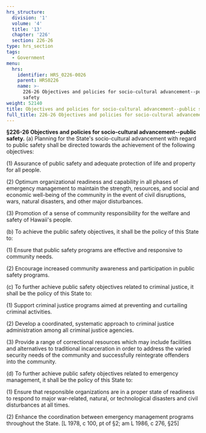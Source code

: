 ```yaml
---
hrs_structure:
  division: '1'
  volume: '4'
  title: '13'
  chapter: '226'
  section: 226-26
type: hrs_section
tags:
  - Government
menu:
  hrs:
    identifier: HRS_0226-0026
    parent: HRS0226
    name: >-
      226-26 Objectives and policies for socio-cultural advancement--public
      safety
weight: 52140
title: Objectives and policies for socio-cultural advancement--public safety
full_title: 226-26 Objectives and policies for socio-cultural advancement--public safety
---
```

**§226-26 Objectives and policies for socio-cultural advancement--public safety.** (a) Planning for the State's socio-cultural advancement with regard to public safety shall be directed towards the achievement of the following objectives:

(1) Assurance of public safety and adequate protection of life and property for all people.

(2) Optimum organizational readiness and capability in all phases of emergency management to maintain the strength, resources, and social and economic well-being of the community in the event of civil disruptions, wars, natural disasters, and other major disturbances.

(3) Promotion of a sense of community responsibility for the welfare and safety of Hawaii's people.

(b) To achieve the public safety objectives, it shall be the policy of this State to:

(1) Ensure that public safety programs are effective and responsive to community needs.

(2) Encourage increased community awareness and participation in public safety programs.

(c) To further achieve public safety objectives related to criminal justice, it shall be the policy of this State to:

(1) Support criminal justice programs aimed at preventing and curtailing criminal activities.

(2) Develop a coordinated, systematic approach to criminal justice administration among all criminal justice agencies.

(3) Provide a range of correctional resources which may include facilities and alternatives to traditional incarceration in order to address the varied security needs of the community and successfully reintegrate offenders into the community.

(d) To further achieve public safety objectives related to emergency management, it shall be the policy of this State to:

(1) Ensure that responsible organizations are in a proper state of readiness to respond to major war-related, natural, or technological disasters and civil disturbances at all times.

(2) Enhance the coordination between emergency management programs throughout the State. [L 1978, c 100, pt of §2; am L 1986, c 276, §25]